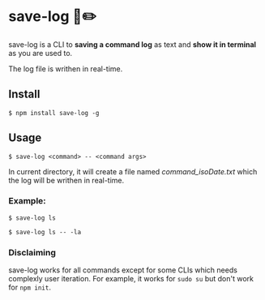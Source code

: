# save-log 📄✏️

save-log is a CLI to **saving a command log** as text and **show it in terminal** as you are used to.

The log file is writhen in real-time.

## Install
`$ npm install save-log -g`

## Usage
`$ save-log <command> -- <command args>`

In current directory, it will create a file named *command_isoDate.txt* which the log will be writhen in real-time.


### Example:

`$ save-log ls`

`$ save-log ls -- -la`

### Disclaiming
save-log works for all commands except for some CLIs which needs complexly user iteration.
For example, it works for `sudo su` but don't work for `npm init`.